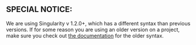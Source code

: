 ## SPECIAL NOTICE:

We are using Singularity v 1.2.0+, which has a different syntax than previous versions. If for some reason you are using an older version on a project, make sure you check out [the documentation](https://github.com/Team-Sass/Singularity/wiki/) for the older syntax.
